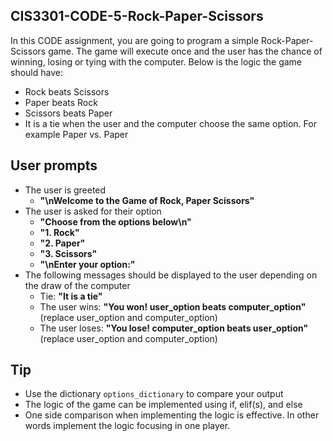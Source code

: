 ## CIS3301-CODE-5-Rock-Paper-Scissors

In this CODE assignment, you are going to program a simple Rock-Paper-Scissors game. The game will execute once and the user has the chance of winning, losing or tying with the computer. Below is the logic the game should have:

* Rock beats Scissors
* Paper beats Rock
* Scissors beats Paper
* It is a tie when the user and the computer choose the same option. For example Paper vs. Paper

## User prompts

* The user is greeted
  + **"\nWelcome to the Game of Rock, Paper Scissors"**
* The user is asked for their option
  + **"Choose from the options below\n"**
  + **"1. Rock"**
  + **"2. Paper"**
  + **"3. Scissors"**
  + **"\nEnter your option:"**
* The following messages should be displayed to the user depending on the draw of the computer
  + Tie: **"It is a tie"**
  + The user wins: **"You won! user_option beats computer_option"** (replace user_option and computer_option)
  + The user loses: **"You lose! computer_option beats user_option"** (replace user_option and computer_option)

## Tip

* Use the dictionary `options_dictionary` to compare your output
* The logic of the game can be implemented using if, elif(s), and else
* One side comparison when implementing the logic is effective. In other words implement the logic focusing in one player.
